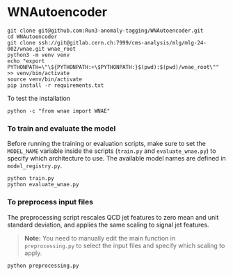 # WNAutoencoder
```
git clone git@github.com:Run3-anomaly-tagging/WNAutoencoder.git
cd WNAutoencoder
git clone ssh://git@gitlab.cern.ch:7999/cms-analysis/mlg/mlg-24-002/wnae.git wnae_root
python3 -m venv venv
echo "export PYTHONPATH=\"\${PYTHONPATH:+\$PYTHONPATH:}$(pwd):$(pwd)/wnae_root\"" >> venv/bin/activate
source venv/bin/activate
pip install -r requirements.txt
```

To test the installation
```
python -c "from wnae import WNAE"
```

### To train and evaluate the model

Before running the training or evaluation scripts, make sure to set the `MODEL_NAME` variable inside the scripts (`train.py` and `evaluate_wnae.py`) to specify which architecture to use. The available model names are defined in `model_registry.py`.
```
python train.py
python evaluate_wnae.py
```
### To preprocess input files

The preprocessing script rescales QCD jet features to zero mean and unit standard deviation, and applies the same scaling to signal jet features.
> **Note:** You need to manually edit the main function in `preprocessing.py` to select the input files and specify which scaling to apply.
```
python preprocessing.py
```